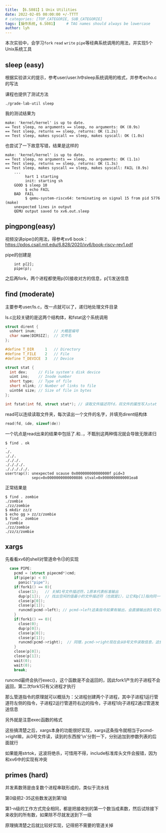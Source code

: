 ```yaml
---
title: 【6.S081】1 Unix Utilities
date: 2022-02-05 00:00:00 +/-TTTT
# categories: [TOP_CATEGORIE, SUB_CATEGORIE]
tags: [操作系统, 6.S081]     # TAG names should always be lowercase
author: lyh
---
```


本次实验中，会学习`fork` `read` `write` `pipe`等经典系统调用的用法，并实现5个Unix系统工具

## sleep (easy)
根据实验讲义的提示，参考user/user.h中sleep系统调用的格式，并参考echo.c的写法

课程也提供了测试方法
```
./grade-lab-util sleep
```
我的测试结果为
```
make: 'kernel/kernel' is up to date.
== Test sleep, no arguments == sleep, no arguments: OK (0.9s) 
== Test sleep, returns == sleep, returns: OK (1.2s) 
== Test sleep, makes syscall == sleep, makes syscall: OK (1.0s) 
```
也尝试了一下故意写错，结果是这样的
```
make: 'kernel/kernel' is up to date.
== Test sleep, no arguments == sleep, no arguments: OK (1.1s) 
== Test sleep, returns == sleep, returns: OK (1.3s) 
== Test sleep, makes syscall == sleep, makes syscall: FAIL (0.9s) 
    ...
         hart 1 starting
         init: starting sh
    GOOD $ sleep 10
         $ echo FAIL
    BAD  FAIL
         $ qemu-system-riscv64: terminating on signal 15 from pid 5776 (make)
    unexpected lines in output
    QEMU output saved to xv6.out.sleep
```

## pingpong(easy)
视频没讲pipe()的用法，得参考xv6 book：https://pdos.csail.mit.edu/6.828/2020/xv6/book-riscv-rev1.pdf

pipe的创建是
```
    int p[2];
    pipe(p);
```
之后再fork，两个进程都使用p[0]接收对方的信息，p[1]发送信息

## find (moderate)
主要参考user/ls.c，改一点就可以了，递归地处理文件目录

ls.c比较关键的是这两个结构体，和fstat这个系统调用
```c
struct dirent {
  ushort inum;        // 大概是编号
  char name[DIRSIZ];  // 文件名
};

#define T_DIR     1   // Directory
#define T_FILE    2   // File
#define T_DEVICE  3   // Device

struct stat {
  int dev;     // File system's disk device
  uint ino;    // Inode number
  short type;  // Type of file
  short nlink; // Number of links to file
  uint64 size; // Size of file in bytes
};

int fstat(int fd, struct stat*); // 读取文件描述符fd，将文件的属性写入stat
```
read可以连续读取文件夹，每次读出一个文件的名字，并填充dirent结构体
```c
read(fd, &de, sizeof(de))
```
一个坑点是read出来的结果中包括了.和..，不甄别这两种情况就会导致无限递归
```
$ find . ok
.
./.
././.
./././.
././././.
./././././.
usertrap(): unexpected scause 0x000000000000000f pid=3
            sepc=0x0000000000000886 stval=0x0000000000001ea8
```
正常结果是
```
$ find . zombie
./zombie
./zz/zombie
$ mkdir zz/z
$ echo gg > zz/z/zombie
$ find . zombie
./zombie
./zz/zombie
./zz/z/zombie
```

## xargs

先看看xv6的shell对管道命令(|)的实现
```c
  case PIPE:
    pcmd = (struct pipecmd*)cmd;
    if(pipe(p) < 0)
      panic("pipe");
    if(fork1() == 0){
      close(1);   // 关掉1号文件描述符，1原本代表标准输出
      dup(p[1]);  // 找出空闲的值最小的文件描述符（也就是1），让它和p[1]指向同一个文件
      close(p[0]);
      close(p[1]);
      runcmd(pcmd->left); // pcmd->left这条指令如果有输出，会直接输出到1号文件，不需要管1号到底是什么
    }
    if(fork1() == 0){   
      close(0);
      dup(p[0]);   
      close(p[0]); 
      close(p[1]);
      runcmd(pcmd->right);  // 同理，pcmd->right现在会从0号文件读取信息，这些信息实际来自pcmd->right
    }
    close(p[0]);
    close(p[1]);
    wait(0);
    wait(0);
    break;
```
runcmd最终会执行exec()，这个函数是不会返回的，因此fork1产生的子进程不会返回，第二次fork1只有父进程才执行

那么管道指令的原理就可以概括为：父进程创建两个子进程，其中子进程1运行管道符左侧的指令，子进程2运行管道符右边的指令，子进程1向子进程2通过管道发送信息

另外就是注意exec函数的格式

这些搞清楚之后，xargs本身的功能很好实现，xargs这条指令就相当于pcmd->right嘛，从0号文件读，读到的东西按'\n'分割一下，分别追加到参数列表的后面就行

如果能用strtok，这波将绝杀，可惜用不得，include标准库头文件会报错，因为和xv6中的实现有冲突

## primes (hard)

并发素数筛是由复数个进程串联形成的，类似于流水线

第0级把2-35这些数发送到第1级

第1-n级的工作方式完全相同，都是把接收到的第一个数当成素数，然后试除接下来收到的所有数，如果除不尽就发送到下一级

原理搞清楚之后就比较好实现，记得把不需要的管道关掉
